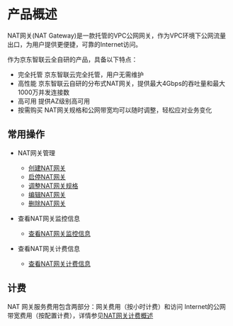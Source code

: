 # 产品概述

NAT网关(NAT Gateway)是一款托管的VPC公网网关，作为VPC环境下公网流量出口，为用户提供更便捷，可靠的Internet访问。

作为京东智联云全自研的产品，具备以下特点：
* 完全托管 京东智联云完全托管，用户无需维护
* 高性能 京东智联云自研的分布式NAT网关，提供最大4Gbps的吞吐量和最大1000万并发连接数
* 高可用 提供AZ级别高可用
* 按需购买 NAT网关规格和公网带宽均可以随时调整，轻松应对业务变化

## 常用操作

- NAT网关管理
	- [创建NAT网关](../Operation-Guide/Nat-Gateway-Management/Create-Nat-Gateway.md)
	- [启停NAT网关](../Operation-Guide/Nat-Gateway-Management/Start-Stop-Nat-Gateway.md)
	- [调整NAT网关规格](../Operation-Guide/Nat-Gateway-Management/Change-Nat-Gateway-Type.md)
	- [编辑NAT网关](../Operation-Guide/Nat-Gateway-Management/Edit-Nat-Gateway.md)
	- [删除NAT网关](../Operation-Guide/Nat-Gateway-Management/Delete-Nat-Gateway.md)
	
- 查看NAT网关监控信息
	- [查看NAT网关监控信息](../Operation-Guide/View-Nat-Gateway-Monitoring/View-Nat-Gateway-Monitoring.md)
	
- 查看NAT网关计费信息
	- [查看NAT网关计费信息](../Operation-Guide/View-Nat-Gateway-Billing/View-Nat-Gateway-Billing.md)
  
## 计费

NAT 网关服务费用包含两部分：网关费用（按小时计费）和访问 Internet的公网带宽费用（按配置计费），详情参见[NAT网关计费概述](../Pricing/Billing-Overview.md)
  

